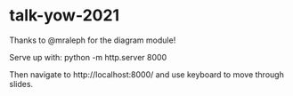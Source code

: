 # talk-yow-2021

Thanks to @mraleph for the diagram module!

Serve up with: python -m http.server 8000

Then navigate to http://localhost:8000/ and use keyboard to move through slides.
